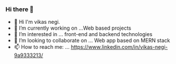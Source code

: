 ### Hi there 👋

- 👋 Hi I'm vikas negi.
- 🔭 I’m currently working on ...Web based projects
- 👀 I’m interested in ... front-end and backend technologies 
- 👯 I’m looking to collaborate on ... Web app based on MERN stack
- 📫 How to reach me: ... https://www.linkedin.com/in/vikas-negi-9a9333213/
